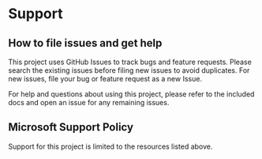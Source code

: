 # Support

## How to file issues and get help  

This project uses GitHub Issues to track bugs and feature requests. Please search the existing 
issues before filing new issues to avoid duplicates.  For new issues, file your bug or 
feature request as a new Issue.

For help and questions about using this project, please refer to the included docs and open an issue for any remaining issues.

## Microsoft Support Policy  

Support for this project is limited to the resources listed above.
